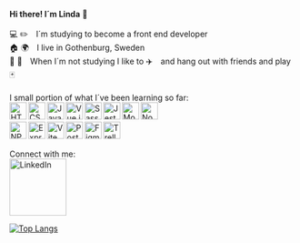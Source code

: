 **Hi there! I´m Linda** :wave: <br><br>
:computer: :pencil2: I´m studying to become a front end developer<br>
:house: :earth_africa: I live in Gothenburg, Sweden<br>
:two_men_holding_hands:  :couple: When I´m not studying I like to :airplane: and hang out with friends and play :black_joker: <br><br>
I small portion of what I´ve been learning so far:<br>
<a href="#"><img align="left" alt="HTML5" height="30px" src="https://img.shields.io/badge/HTML5-E34F26?style=for-the-badge&logo=html5&logoColor=white" /></a>
<a href="#"><img align="left" alt="CSS3" height="30px" src="https://img.shields.io/badge/CSS3-1572B6?style=for-the-badge&logo=css3&logoColor=white" /></a>
<a href="#"><img align="left" alt="JavaScript" height="30px" src="https://img.shields.io/badge/JavaScript-F7DF1E?style=for-the-badge&logo=javascript&logoColor=black" /></a>
<a href="#"><img align="left" alt="Vue.js" height="30px" src="https://img.shields.io/badge/Vue.js-35495E?style=for-the-badge&logo=vuedotjs&logoColor=4FC08D" /></a>
<a href="#"><img align="left" alt="Sass" height="30px" src="https://img.shields.io/badge/Sass-CC6699?style=for-the-badge&logo=sass&logoColor=white" /></a>
<a href="#"><img align="left" alt="Jest" height="30px" src="https://img.shields.io/badge/Jest-C21325?style=for-the-badge&logo=jest&logoColor=white" /></a>
<a href="#"><img align="left" alt="MongoDb" height="30px" src="https://img.shields.io/badge/MongoDB-white?style=for-the-badge&logo=mongodb&logoColor=4EA94B" /></a>
<a href="#"><img align="left" alt="Node.JS" height="30px" src="https://img.shields.io/badge/Node.js-339933?style=for-the-badge&logo=nodedotjs&logoColor=white" /></a><br><br>
<a href="#"><img align="left" alt="NPM" height="30px" src="https://img.shields.io/badge/npm-CB3837?style=for-the-badge&logo=npm&logoColor=white" /></a>
<a href="#"><img align="left" alt="Express.js" height="30px" src="https://img.shields.io/badge/Express.js-000000?style=for-the-badge&logo=express&logoColor=white" /></a>
<a href="#"><img align="left" alt="Vite" height="30px" src="https://img.shields.io/badge/Vite-B73BFE?style=for-the-badge&logo=vite&logoColor=FFD62E" /></a>
<a href="#"><img align="left" alt="Postman" height="30px" src="https://img.shields.io/badge/Postman-FF6C37?style=for-the-badge&logo=Postman&logoColor=white" /></a>
<a href="#"><img align="left" alt="Figma" height="30px" src="https://img.shields.io/badge/Figma-F24E1E?style=for-the-badge&logo=figma&logoColor=white" /></a>
<a href="#"><img align="left" alt="Trello" height="30px" src="https://img.shields.io/badge/Trello-0052CC?style=for-the-badge&logo=trello&logoColor=white" /></a>

	
<br><br>
Connect with me:<br><a href="https://www.linkedin.com/in/linda-jansson/" target="_blank"><img alt="LinkedIn" width="100px" src="https://img.shields.io/badge/LinkedIn-0077B5?style=for-the-badge&logo=linkedin&logoColor=white" /></a>

<a href="#">![Top Langs](https://github-readme-stats.vercel.app/api/top-langs/?username=linda-jansson-gbg&layout=compact&theme=white)</a>
